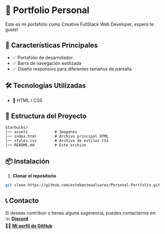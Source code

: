 # 🚀 Portfolio Personal

Este es mi portafolio como Creative FullStack Web Developer, espero te guste!


## 🎯 Características Principales
- ✅ Portafolio de desarrollador
- ✅ Barra de navegación estilizada 
- ✅ Diseño responsivo para diferentes tamaños de pantalla

## 🛠️ Tecnologías Utilizadas

- 🎨 HTML / CSS

## 📂 Estructura del Proyecto

```plaintext
Starbucks/
│── assets            # Imagenes 
│── index.html        # Archivo principal HTML
│── styles.css        # Archivo de estilos CSS
│── README.md         # Este archivo
```

## 📦 Instalación

1. **Clonar el repositorio**
```bash
git clone https://github.com/estebanzeaalvarez/Personal-Portfolio.git
```

## 📞 Contacto

Si deseas contribuir o tienes alguna sugerencia, puedes contactarme en:  
✉️ **[Discord](https://discord.com/users/estebanzea777)**  
👨‍💻 **[Mi perfil de GitHub](https://github.com/estebanzeaalvarez)**  
